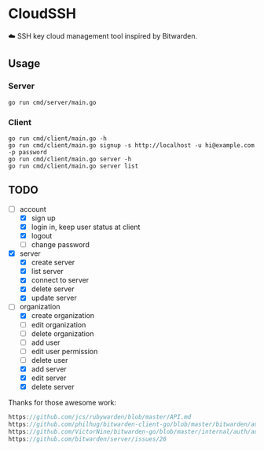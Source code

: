 # CloudSSH

:cloud: SSH key cloud management tool inspired by Bitwarden.

## Usage

### Server

```shell
go run cmd/server/main.go
```

### Client

```shell
go run cmd/client/main.go -h
go run cmd/client/main.go signup -s http://localhost -u hi@example.com -p password
go run cmd/client/main.go server -h
go run cmd/client/main.go server list
```

## TODO

- [ ] account
  - [x] sign up
  - [x] login in, keep user status at client
  - [x] logout
  - [ ] change password
- [x] server
  - [x] create server
  - [x] list server
  - [x] connect to server
  - [x] delete server
  - [x] update server
- [ ] organization
  - [x] create organization
  - [ ] edit organization
  - [ ] delete organization
  - [ ] add user
  - [ ] edit user permission
  - [ ] delete user
  - [x] add server
  - [x] edit server
  - [x] delete server

Thanks for those awesome work:

```go
https://github.com/jcs/rubywarden/blob/master/API.md
https://github.com/philhug/bitwarden-client-go/blob/master/bitwarden/authentication.go
https://github.com/VictorNine/bitwarden-go/blob/master/internal/auth/auth.go
https://github.com/bitwarden/server/issues/26
```
